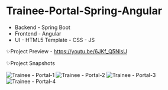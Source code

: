 # Trainee-Portal-Spring-Angular
- Backend - Spring Boot
- Frontend - Angular
- UI - HTML5 Template - CSS - JS

✨Project Preview - https://youtu.be/6JKf_Q5NlsU

✨Project Snapshots

![Trainee - Portal-1](https://user-images.githubusercontent.com/118915848/222804224-1497d2d3-c0dc-48fd-aac6-7455bb78eeab.png)
![Trainee - Portal-2](https://user-images.githubusercontent.com/118915848/222804233-75268eaa-f29e-408c-8fc9-61d06e6bf95b.png)
![Trainee - Portal-3](https://user-images.githubusercontent.com/118915848/222804236-06d80550-7238-47ca-9c60-410fd1d6dfb1.png)
![Trainee - Portal-4](https://user-images.githubusercontent.com/118915848/222804240-255c6c3e-60df-4045-ab17-3417bc09ff01.png)

